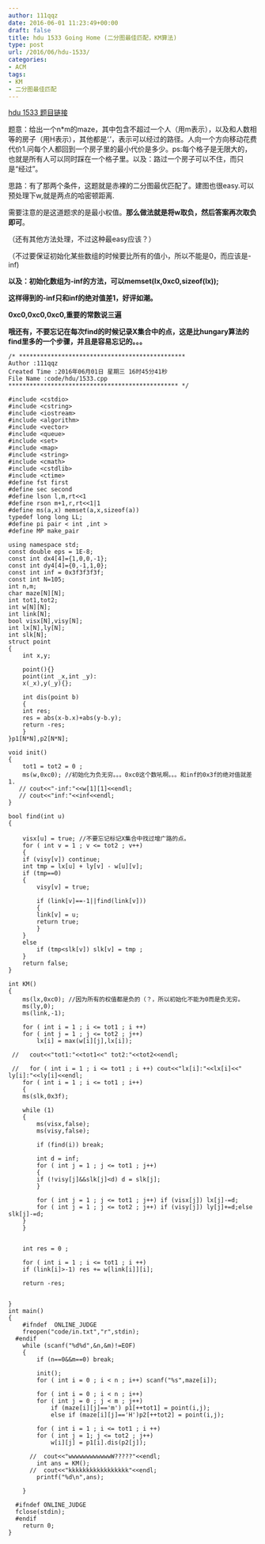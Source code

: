 ```yaml
---
author: 111qqz
date: 2016-06-01 11:23:49+00:00
draft: false
title: hdu 1533 Going Home (二分图最佳匹配，KM算法)
type: post
url: /2016/06/hdu-1533/
categories:
- ACM
tags:
- KM
- 二分图最佳匹配
---
```


[hdu 1533 题目链接](http://acm.hdu.edu.cn/showproblem.php?pid=1533)

题意：给出一个n*m的maze，其中包含不超过一个人（用m表示），以及和人数相等的房子（用H表示），其他都是‘.’，表示可以经过的路径。人向一个方向移动花费代价1.问每个人都回到一个房子里的最小代价是多少。ps:每个格子是无限大的，也就是所有人可以同时踩在一个格子里。以及：路过一个房子可以不住，而只是“经过”。

思路：有了那两个条件，这题就是赤裸的二分图最优匹配了。建图也很easy.可以预处理下w,就是两点的哈密顿距离.

需要注意的是这道题求的是最小权值。**那么做法就是将w取负，然后答案再次取负即可**。

（还有其他方法处理，不过这种最easy应该？）

（不过要保证初始化某些数组的时候要比所有的值小，所以不能是0，而应该是-inf)

**以及：初始化数组为-inf的方法，可以memset(lx,0xc0,sizeof(lx));**

**这样得到的-inf只和inf的绝对值差1，好评如潮。**

**0xc0,0xc0,0xc0,重要的常数说三遍**



**哦还有，不要忘记在每次find的时候记录X集合中的点，这是比hungary算法的find里多的一个步骤，并且是容易忘记的。。。**







    
    /* ***********************************************
    Author :111qqz
    Created Time :2016年06月01日 星期三 16时45分41秒
    File Name :code/hdu/1533.cpp
    ************************************************ */
    
    #include <cstdio>
    #include <cstring>
    #include <iostream>
    #include <algorithm>
    #include <vector>
    #include <queue>
    #include <set>
    #include <map>
    #include <string>
    #include <cmath>
    #include <cstdlib>
    #include <ctime>
    #define fst first
    #define sec second
    #define lson l,m,rt<<1
    #define rson m+1,r,rt<<1|1
    #define ms(a,x) memset(a,x,sizeof(a))
    typedef long long LL;
    #define pi pair < int ,int >
    #define MP make_pair
    
    using namespace std;
    const double eps = 1E-8;
    const int dx4[4]={1,0,0,-1};
    const int dy4[4]={0,-1,1,0};
    const int inf = 0x3f3f3f3f;
    const int N=105;
    int n,m;
    char maze[N][N];
    int tot1,tot2;
    int w[N][N];
    int link[N];
    bool visx[N],visy[N];
    int lx[N],ly[N];
    int slk[N];
    struct point
    {
        int x,y;
    
        point(){}
        point(int _x,int _y):
    	x(_x),y(_y){};
    
        int dis(point b)
        {
    	int res;
    	res = abs(x-b.x)+abs(y-b.y);
    	return -res;
        }
    }p1[N*N],p2[N*N];
    
    void init()
    {
        tot1 = tot2 = 0 ;
        ms(w,0xc0); //初始化为负无穷。。。0xc0这个数吼啊。。。和inf的0x3f的绝对值就差1.
       // cout<<"-inf:"<<w[1][1]<<endl;
       // cout<<"inf:"<<inf<<endl;
    }
    
    bool find(int u)
    {
    
        visx[u] = true; //不要忘记标记X集合中找过增广路的点。
        for ( int v = 1 ; v <= tot2 ; v++)
        {
    	if (visy[v]) continue;
    	int tmp = lx[u] + ly[v] - w[u][v];
    	if (tmp==0)
    	{
    	    visy[v] = true;
    
    	    if (link[v]==-1||find(link[v]))
    	    {
    		link[v] = u;
    		return true;
    	    }
    	}
    	else
    	    if (tmp<slk[v]) slk[v] = tmp ;
        }
        return false;
    }
    
    int KM()
    {
        ms(lx,0xc0); //因为所有的权值都是负的（？，所以初始化不能为0而是负无穷。
        ms(ly,0);
        ms(link,-1);
        
        for ( int i = 1 ; i <= tot1 ; i ++)
    	for ( int j = 1 ; j <= tot2 ; j++)
    	    lx[i] = max(w[i][j],lx[i]);
    
     //   cout<<"tot1:"<<tot1<<" tot2:"<<tot2<<endl;
        
     //   for ( int i = 1 ; i <= tot1 ; i ++) cout<<"lx[i]:"<<lx[i]<<" ly[i]:"<<ly[i]<<endl;
        for ( int i = 1 ; i <= tot1 ; i++)
        {
    	ms(slk,0x3f);
    
    	while (1)
    	{
    	    ms(visx,false);
    	    ms(visy,false);
    
    	    if (find(i)) break;
    	    
    	    int d = inf;
    	    for ( int j = 1 ; j <= tot1 ; j++)
    	    {
    		if (!visy[j]&&slk[j]<d) d = slk[j];
    	    }
    
    	    for ( int j = 1 ; j <= tot1 ; j++) if (visx[j]) lx[j]-=d;
    	    for ( int j = 1 ; j <= tot2 ; j++) if (visy[j]) ly[j]+=d;else slk[j]-=d;
    	}
        }
    
        
        int res = 0 ;
        
        for ( int i = 1 ; i <= tot1 ; i ++)
    	if (link[i]>-1) res += w[link[i]][i];
    
        return -res;
    
    
    }
    int main()
    {
    	#ifndef  ONLINE_JUDGE 
    	freopen("code/in.txt","r",stdin);
      #endif
    	while (scanf("%d%d",&n,&m)!=EOF)
    	{
    	    if (n==0&&m==0) break;
    
    	    init();
    	    for ( int i = 0 ; i < n ; i++) scanf("%s",maze[i]);
    	    
    	    for ( int i = 0 ; i < n ; i++)
    		for ( int j = 0 ; j < m ; j++)
    		    if (maze[i][j]=='m') p1[++tot1] = point(i,j);
    		    else if (maze[i][j]=='H')p2[++tot2] = point(i,j);
    
    	    for ( int i = 1 ; i <= tot1 ; i ++)
    		for ( int j = 1; j <= tot2 ; j++)
    		    w[i][j] = p1[i].dis(p2[j]);
    	    
    	  //  cout<<"wwwwwwwwwwwwW?????"<<endl;
    	    int ans = KM();
    	  //  cout<<"kkkkkkkkkkkkkkkkk"<<endl;
    	    printf("%d\n",ans);
    
    	}
    
      #ifndef ONLINE_JUDGE  
      fclose(stdin);
      #endif
        return 0;
    }
    





